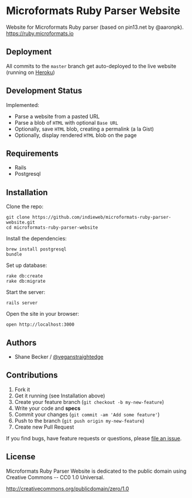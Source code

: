 # Microformats Ruby Parser Website

Website for Microformats Ruby parser (based on pin13.net by @aaronpk).
https://ruby.microformats.io

## Deployment

All commits to the `master` branch get auto-deployed to the live website (running on [Heroku](https://ruby.microformats.io))

## Development Status

Implemented:

- Parse a website from a pasted URL
- Parse a blob of `HTML` with optional `Base URL`
- Optionally, save `HTML` blob, creating a permalink (a la Gist)
- Optionally, display rendered `HTML` blob on the page

## Requirements

- Rails
- Postgresql


## Installation

Clone the repo:

```
git clone https://github.com/indieweb/microformats-ruby-parser-website.git
cd microformats-ruby-parser-website
```

Install the dependencies:

```
brew install postgresql
bundle
```

Set up database:

```
rake db:create
rake db:migrate
```

Start the server:

```
rails server
```

Open the site in your browser:

```
open http://localhost:3000
```


## Authors

- Shane Becker / [@veganstraightedge](https://github.com/veganstraightedge)

## Contributions

1. Fork it
2. Get it running (see Installation above)
3. Create your feature branch (`git checkout -b my-new-feature`)
4. Write your code and **specs**
5. Commit your changes (`git commit -am 'Add some feature'`)
6. Push to the branch (`git push origin my-new-feature`)
7. Create new Pull Request

If you find bugs, have feature requests or questions, please
[file an issue](https://github.com/indieweb/microformats-parser-website-ruby/issues).


## License

Microformats Ruby Parser Website is dedicated to the public domain using Creative Commons -- CC0 1.0 Universal.

http://creativecommons.org/publicdomain/zero/1.0
